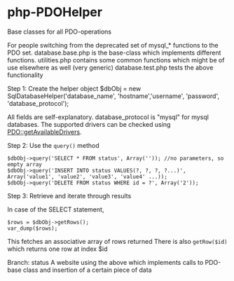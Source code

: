 php-PDOHelper
=============

Base classes for all PDO-operations

For people switching from the deprecated set of mysql_* functions to the PDO set.
    database.base.php is the base-class which implements different functions.
    utilities.php contains some common functions which might be of use elsewhere as well (very generic)
    database.test.php tests the above functionality

Step 1: Create the helper object
    $dbObj = new SqlDatabaseHelper('database_name', 'hostname','username', 'password', 'database_protocol');

All fields are self-explanatory. database_protocol is "mysql" for mysql databases. The supported drivers can be checked using [PDO::getAvailableDrivers](http://www.php.net/manual/en/pdo.getavailabledrivers.php).

Step 2: Use the `query()` method

    $dbObj->query('SELECT * FROM status', Array('')); //no parameters, so empty array
    $dbObj->query('INSERT INTO status VALUES(?, ?, ?, ?...)', Array('value1', 'value2', 'value3', 'value4' ...));
    $dbObj->query('DELETE FROM status WHERE id = ?', Array('2'));

Step 3: Retrieve and iterate through results

In case of the SELECT statement, 

    $rows = $dbObj->getRows();
    var_dump($rows);

This fetches an associative array of rows returned
There is also `getRow($id)` which returns one row at index $id








Branch: status
A website using the above which implements calls to PDO-base class and insertion of a certain piece of data
